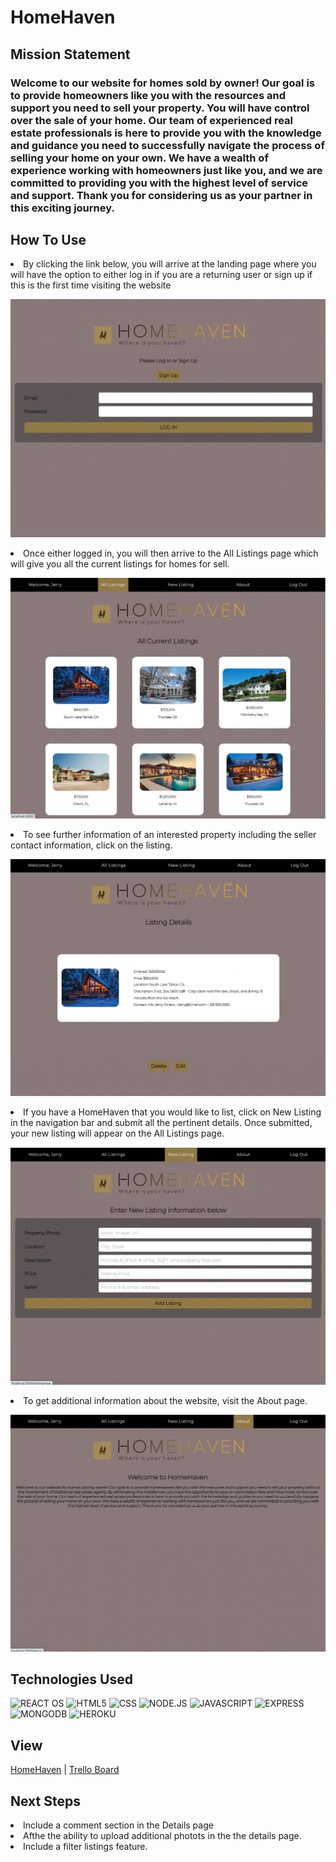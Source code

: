# HomeHaven

## Mission Statement

<h3>Welcome to our website for homes sold by owner! Our goal is to provide homeowners like you with the resources and support you need to sell your property. You will have control over the sale of your home. Our team of experienced real estate professionals is here to provide you with the knowledge and guidance you need to successfully navigate the process of selling your home on your own. We have a wealth of experience working with homeowners just like you, and we are committed to providing you with the highest level of service and support. Thank you for considering us as your partner in this exciting journey.</h3>

## How To Use

<li>By clicking the link below, you will arrive at the landing page where you will have the option to either log in if you are a returning user or sign up if this is the first time visiting the website</li>

![This is an image](public/ReadMeImg/LoginPage.png)


<li>Once either logged in, you will then arrive to the All Listings page which will give you all the current listings for homes for sell.</li>  

![This is an image](public/ReadMeImg/listings.png)


<li>To see further information of an interested property including the seller contact information, click on the listing.</li>

![This is an image](public/ReadMeImg/details.png)

<li>If you have a HomeHaven that you would like to list, click on New Listing in the navigation bar and submit all the pertinent details.  Once submitted, your new listing will appear on the All Listings page.</li>

![This is an image](public/ReadMeImg/newform.png)

<li>To get additional information about the website, visit the About page.</li> 

![This is an image](public/ReadMeImg/about.png)


## Technologies Used
![REACT OS](https://img.shields.io/badge/react%20os-0088CC?style=for-the-badge&logo=reactos&logoColor=white)
![HTML5](https://img.shields.io/badge/HTML5-E34F26?style=for-the-badge&logo=html5&logoColor=white)
![CSS](https://img.shields.io/badge/CSS3-1572B6?style=for-the-badge&logo=css3&logoColor=white)
![NODE.JS](https://img.shields.io/badge/Node.js-43853D?style=for-the-badge&logo=node.js&logoColor=white)
![JAVASCRIPT](https://img.shields.io/badge/JavaScript-F7DF1E?style=for-the-badge&logo=javascript&logoColor=black)
![EXPRESS](https://img.shields.io/badge/Express.js-404D59?style=for-the-badge)
![MONGODB](https://img.shields.io/badge/MongoDB-4EA94B?style=for-the-badge&logo=mongodb&logoColor=white)
![HEROKU](https://img.shields.io/badge/Heroku-430098?style=for-the-badge&logo=heroku&logoColor=white)


## View

<a href="https://home-haven.herokuapp.com/">HomeHaven</a>
|
<a href="https://trello.com/b/hRn9zm6W/homehaven">Trello Board</a>

 
## Next Steps
<li>Include a comment section in the Details page</li>
<li>Afthe the ability to upload additional photots in the the details page.</li>
<li>Include a filter listings feature.</li>